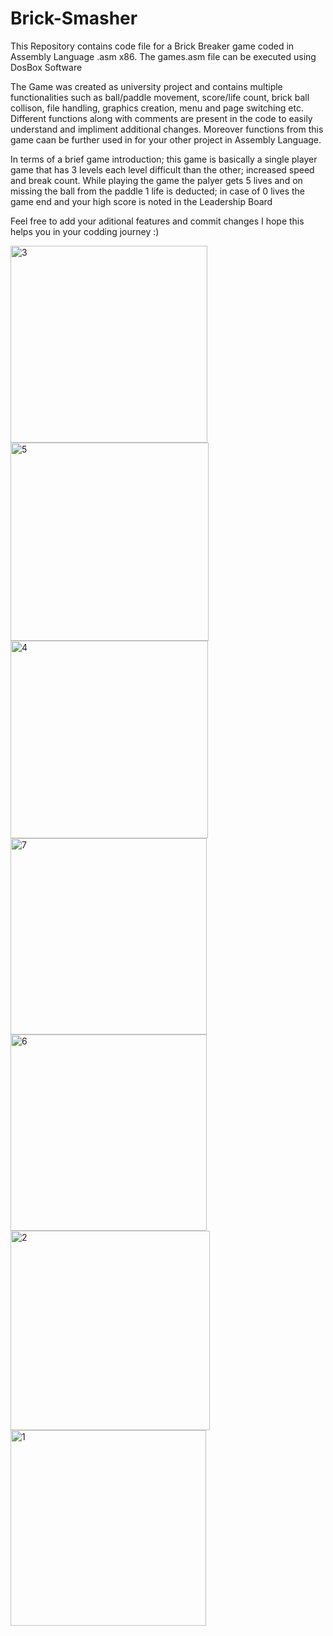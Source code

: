 # Brick-Smasher
This Repository contains code file for a Brick Breaker game coded in Assembly Language .asm x86. The games.asm file can be executed using DosBox Software

The Game was created as university project and contains multiple functionalities such as ball/paddle movement, score/life count, brick ball collison, file handling,
graphics creation, menu and page switching etc. Different functions along with comments are present in the code to easily understand and impliment additional changes.
Moreover functions from this game caan be further used in for your other project in Assembly Language.

In terms of a brief game introduction; this game is basically a single player game that has 3 levels each level difficult than the other; increased speed and break count. While playing the game
the palyer gets 5 lives and on missing the ball from the paddle 1 life is deducted; in case of 0 lives the game end and your high score is noted in the
Leadership Board

Feel free to add your aditional features and commit changes
I hope this helps you in your codding journey :)

<img width="315" alt="3" src="https://github.com/umairkhalidx/Brick-Smasher/assets/109782978/1e058c06-a41b-4395-9d5c-d1de808a7cc8">
<img width="317" alt="5" src="https://github.com/umairkhalidx/Brick-Smasher/assets/109782978/4eeba3d4-84d4-4061-bd5a-633d055596de">
<img width="316" alt="4" src="https://github.com/umairkhalidx/Brick-Smasher/assets/109782978/79303e45-d69b-45b5-90ee-36767eed9740">
<img width="314" alt="7" src="https://github.com/umairkhalidx/Brick-Smasher/assets/109782978/e6804537-2e8a-4026-9f82-e695ac04509d">
<img width="314" alt="6" src="https://github.com/umairkhalidx/Brick-Smasher/assets/109782978/e0beab91-4c9a-4e74-bd5d-85bda4e0dcb3">
<img width="319" alt="2" src="https://github.com/umairkhalidx/Brick-Smasher/assets/109782978/3800e8cd-80e6-4eeb-870e-7b42eb0be75a">
<img width="313" alt="1" src="https://github.com/umairkhalidx/Brick-Smasher/assets/109782978/64534937-07d0-425a-aab6-62dbd06662f2">


